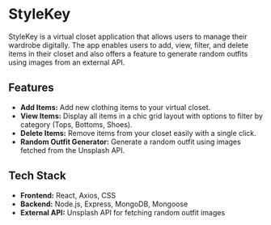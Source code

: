 # StyleKey

StyleKey is a virtual closet application that allows users to manage their wardrobe digitally. The app enables users to add, view, filter, and delete items in their closet and also offers a feature to generate random outfits using images from an external API.

## Features

- **Add Items:** Add new clothing items to your virtual closet.
- **View Items:** Display all items in a chic grid layout with options to filter by category (Tops, Bottoms, Shoes).
- **Delete Items:** Remove items from your closet easily with a single click.
- **Random Outfit Generator:** Generate a random outfit using images fetched from the Unsplash API.

## Tech Stack

- **Frontend:** React, Axios, CSS
- **Backend:** Node.js, Express, MongoDB, Mongoose
- **External API:** Unsplash API for fetching random outfit images
